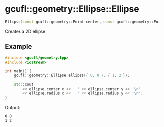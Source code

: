 # gcufl::geometry::Ellipse::Ellipse
```cpp
Ellipse(const gcufl::geometry::Point center, const gcufl::geometry::Point radius, const double rotation = 0) noexcept;
```
Creates a 2D ellipse.
## Example
```cpp
#include <gcufl/geometry.hpp>
#include <iostream>

int main() {
	gcufl::geometry::Ellipse ellipse({ 0, 0 }, { 1, 2 });

	std::cout
		<< ellipse.center.x << ' ' << ellipse.center.y << '\n'
		<< ellipse.radius.x << ' ' << ellipse.radius.y << '\n';
}
```
Output:
```
0 0
1 2
```
